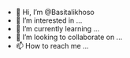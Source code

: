 - 👋 Hi, I’m @Basitalikhoso
- 👀 I’m interested in ...
- 🌱 I’m currently learning ...
- 💞️ I’m looking to collaborate on ...
- 📫 How to reach me ...

<!---
Basitalikhoso/Basitalikhoso is a ✨ special ✨ repository because its `README.md` (this file) appears on your GitHub profile.
You can click the Preview link to take a look at your changes.
--->
